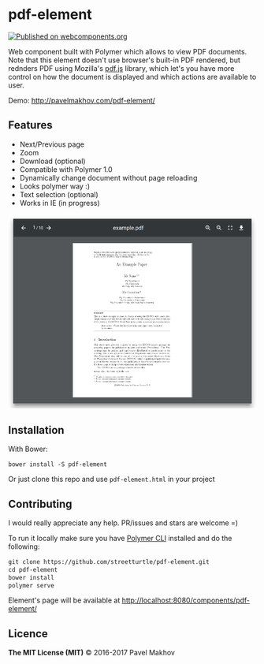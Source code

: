# pdf-element

[![Published on webcomponents.org](https://img.shields.io/badge/webcomponents.org-published-blue.svg)](https://www.webcomponents.org/element/streetturtle/pdf-element)

Web component built with Polymer which allows to view PDF documents.  
Note that this element doesn't use browser's built-in PDF rendered, but rednders PDF using Mozilla's [pdf.js](https://mozilla.github.io/pdf.js/) library, which let's you have more control on how the document is displayed and which actions are available to user. 

Demo: http://pavelmakhov.com/pdf-element/

## Features

- Next/Previous page
- Zoom
- Download (optional)
- Compatible with Polymer 1.0
- Dynamically change document without page reloading
- Looks polymer way :)
- Text selection (optional)
- Works in IE (in progress)

![pdf-element](./screenshot.png)

## Installation

With Bower:

```
bower install -S pdf-element
```

Or just clone this repo and use `pdf-element.html` in your project 

## Contributing

I would really appreciate any help. PR/issues and stars are welcome =)

To run it locally make sure you have [Polymer CLI](https://www.npmjs.com/package/polymer-cli) installed and do the following:

```
git clone https://github.com/streetturtle/pdf-element.git
cd pdf-element
bower install
polymer serve
```

Element's page will be available at [http://localhost:8080/components/pdf-element/](http://localhost:8080/components/pdf-element/)

## Licence

**The MIT License (MIT)** © 2016-2017 Pavel Makhov
